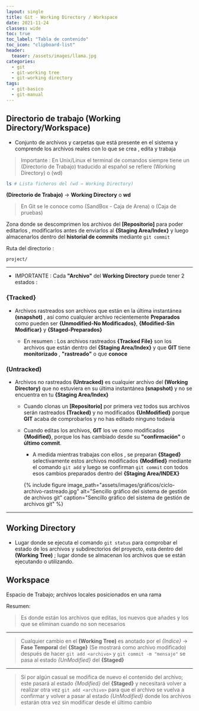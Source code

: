```yaml
---
layout: single
title: Git - Working Directory / Workspace
date: 2021-11-24
classes: wide
toc: true
toc_label: "Tabla de contenido"
toc_icon: "clipboard-list"
header:
  teaser: /assets/images/llama.jpg
categories:
  - git
  - git-working tree
  - git-working directory
tags:
  - git-basico
  - git-manual
---
```


## Directorio de trabajo (Working Directory/Workspace)

* Conjunto de archivos y carpetas que está presente en el sistema y comprende los archivos reales con lo que se crea , edita y trabaja

> Importante : En Unix/Linux el terminal de comandos siempre tiene un (Directorio de Trabajo) traducido al español se refiere (Working Directory) o (wd)

```bash
ls # Lista ficheros del (wd → Working Directory) 
```

**(Directorio de Trabajo)** → **Working Directory** o **wd**

> En Git se le conoce como (SandBox - Caja de Arena) o (Caja de pruebas)

Zona donde se descomprimen los archivos del **[Repositorio]** para poder editarlos , modificarlos antes de enviarlos al **{Staging Area/Index}** y luego almacenarlos dentro del **historial de commits** mediante ``git commit``

Ruta del directorio :

``project/``

* * *

* IMPORTANTE : Cada **"Archivo"** del **Working Directory** puede tener 2 estados :

### {Tracked}

* Archivos rastreados son archivos que están en la última instantánea **(snapshot)** , así como cualquier archivo recientemente **Preparados** como pueden ser **{Unmodified-No Modificados}**, **{Modified-Sin Modificar}** y **{Staged-Preparados}**

  * En resumen : Los archivos rastreados **{Tracked File}** son los archivos que están dentro del **{Staging Area/Index}** y que **GIT** tiene **monitorizado** , **"rastreado"** o que **conoce**

### (Untracked)

* Archivos no rastreados **(Untracked)** es cualquier archivo del **(Working Directory)** que no estuviera en su última instantánea **(snapshot)** y no se encuentra en tu **{Staging Area/Index}**

  * Cuando clonas un **[Repositorio]** por primera vez todos sus archivos serán rastreados **(Tracked)** y no modificados **{UnModified}** porque **GIT** acaba de comprobarlos y no has editado ninguno todavía

  * Cuando editas los archivos, **GIT** los ve como modificados **{Modified}**, porque los has cambiado desde su **"confirmación"** o  **último commit**.
  
    * A medida mientras trabajas con ellos , se preparan **{Staged}** selectivamente estos archivos modificados **{Modified}** mediante el comando ``git add`` y luego se confirman ``git commit`` con todos esos cambios preparados dentro del **{Staging Area/INDEX}**

    {% include figure image_path="assets/images/gráficos/ciclo-archivo-rastreado.jpg" alt="Sencillo gráfico del sistema de gestión de archivos git" caption="Sencillo gráfico del sistema de gestión de archivos git" %}

* * *

## Working Directory

* Lugar donde se ejecuta el comando ``git status`` para comprobar el estado de los archivos y subdirectorios del proyecto, esta dentro del **(Working Tree)** ; lugar donde se almacenan los archivos que se están ejecutando o utilizando.

## Workspace

Espacio de Trabajo; archivos locales posicionados en una rama

Resumen:

> Es donde están los archivos que editas, los nuevos que añades y los que se eliminan cuando no son necesarios

* * *

> Cualquier cambio en el **(Working Tree)** es anotado por el *{Indice}* → **Fase Temporal** del **{Stage}** (Se mostrará como archivo modificado) después de hacer ``git add <archivo>`` y ``git commit -m "mensaje"`` se pasa al estado *{UnModified}* del **{Staged}**

* * *

> Sí por algún casual se modifica de nuevo el contenido del archivo; este pasará al estado *{Modified}* del **{Staged}** y necesitará volver a realizar otra vez ``git add <archivo>`` para que el archivo se vuelva a confirmar y volver a pasar al estado *{UnModified}* donde los archivos estarán otra vez sin modificar desde el último cambio